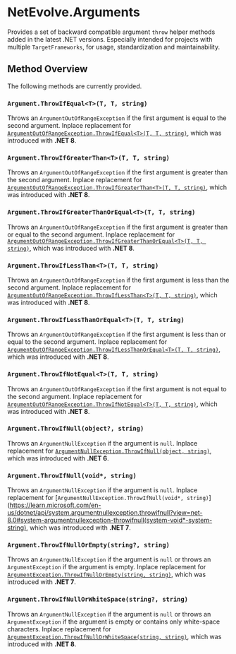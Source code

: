 # NetEvolve.Arguments
Provides a set of backward compatible argument `throw` helper methods added in the latest .NET versions.
Especially intended for projects with multiple `TargetFrameworks`, for usage, standardization and maintainability.

## Method Overview
The following methods are currently provided.

### `Argument.ThrowIfEqual<T>(T, T, string)`
Throws an `ArgumentOutOfRangeException` if the first argument is equal to the second argument. Inplace replacement for [`ArgumentOutOfRangeException.ThrowIfEqual<T>(T, T, string)`](https://learn.microsoft.com/en-us/dotnet/api/system.argumentoutofrangeexception.throwifequal), which was introduced with **.NET 8**.

### `Argument.ThrowIfGreaterThan<T>(T, T, string)`
Throws an `ArgumentOutOfRangeException` if the first argument is greater than the second argument. Inplace replacement for [`ArgumentOutOfRangeException.ThrowIfGreaterThan<T>(T, T, string)`](https://learn.microsoft.com/en-us/dotnet/api/system.argumentoutofrangeexception.throwifgreaterthan), which was introduced with **.NET 8**.

### `Argument.ThrowIfGreaterThanOrEqual<T>(T, T, string)`
Throws an `ArgumentOutOfRangeException` if the first argument is greater than or equal to the second argument. Inplace replacement for [`ArgumentOutOfRangeException.ThrowIfGreaterThanOrEqual<T>(T, T, string)`](https://learn.microsoft.com/en-us/dotnet/api/system.argumentoutofrangeexception.throwifgreaterthanorequal), which was introduced with **.NET 8**.

### `Argument.ThrowIfLessThan<T>(T, T, string)`
Throws an `ArgumentOutOfRangeException` if the first argument is less than the second argument. Inplace replacement for [`ArgumentOutOfRangeException.ThrowIfLessThan<T>(T, T, string)`](https://learn.microsoft.com/en-us/dotnet/api/system.argumentoutofrangeexception.throwiflessthan), which was introduced with **.NET 8**.

### `Argument.ThrowIfLessThanOrEqual<T>(T, T, string)`
Throws an `ArgumentOutOfRangeException` if the first argument is less than or equal to the second argument. Inplace replacement for [`ArgumentOutOfRangeException.ThrowIfLessThanOrEqual<T>(T, T, string)`](https://learn.microsoft.com/en-us/dotnet/api/system.argumentoutofrangeexception.throwiflessthanorequal), which was introduced with **.NET 8**.

### `Argument.ThrowIfNotEqual<T>(T, T, string)`
Throws an `ArgumentOutOfRangeException` if the first argument is not equal to the second argument. Inplace replacement for [`ArgumentOutOfRangeException.ThrowIfNotEqual<T>(T, T, string)`](https://learn.microsoft.com/en-us/dotnet/api/system.argumentoutofrangeexception.throwifnotequal), which was introduced with **.NET 8**.

### `Argument.ThrowIfNull(object?, string)`
Throws an `ArgumentNullException` if the argument is `null`. Inplace replacement for [`ArgumentNullException.ThrowIfNull(object, string)`](https://learn.microsoft.com/en-us/dotnet/api/system.argumentnullexception.throwifnull), which was introduced with **.NET 6**.

### `Argument.ThrowIfNull(void*, string)`
Throws an `ArgumentNullException` if the argument is `null`. Inplace replacement for [`ArgumentNullException.ThrowIfNull(void*, string)`](https://learn.microsoft.com/en-us/dotnet/api/system.argumentnullexception.throwifnull?view=net-8.0#system-argumentnullexception-throwifnull(system-void*-system-string), which was introduced with **.NET 7**.

### `Argument.ThrowIfNullOrEmpty(string?, string)`
Throws an `ArgumentNullException` if the argument is `null` or throws an `ArgumentException` if the argument is empty. Inplace replacement for [`ArgumentException.ThrowIfNullOrEmpty(string, string)`](https://learn.microsoft.com/en-us/dotnet/api/system.argumentexception.throwifnullorempty), which was introduced with **.NET 7**.

### `Argument.ThrowIfNullOrWhiteSpace(string?, string)`
Throws an `ArgumentNullException` if the argument is `null` or throws an `ArgumentException` if the argument is empty or contains only white-space characters. Inplace replacement for [`ArgumentException.ThrowIfNullOrWhiteSpace(string, string)`](https://learn.microsoft.com/en-us/dotnet/api/system.argumentexception.throwifnullorwhitespace), which was introduced with **.NET 8**.